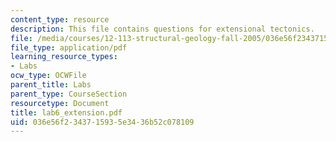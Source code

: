 ```yaml
---
content_type: resource
description: This file contains questions for extensional tectonics.
file: /media/courses/12-113-structural-geology-fall-2005/036e56f2343715935e3436b52c078109_lab6_extension.pdf
file_type: application/pdf
learning_resource_types:
- Labs
ocw_type: OCWFile
parent_title: Labs
parent_type: CourseSection
resourcetype: Document
title: lab6_extension.pdf
uid: 036e56f2-3437-1593-5e34-36b52c078109
---
```

